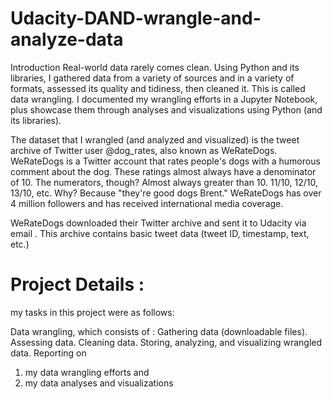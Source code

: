 # Udacity-DAND-wrangle-and-analyze-data

Introduction
Real-world data rarely comes clean. Using Python and its libraries, I gathered data from a variety of sources and in a variety of formats, assessed its quality and tidiness, then cleaned it. This is called data wrangling. I documented my wrangling efforts in a Jupyter Notebook, plus showcase them through analyses and visualizations using Python (and its libraries).

The dataset that I wrangled (and analyzed and visualized) is the tweet archive of Twitter user @dog_rates, also known as WeRateDogs. WeRateDogs is a Twitter account that rates people's dogs with a humorous comment about the dog. These ratings almost always have a denominator of 10. The numerators, though? Almost always greater than 10. 11/10, 12/10, 13/10, etc. Why? Because "they're good dogs Brent." WeRateDogs has over 4 million followers and has received international media coverage.

WeRateDogs downloaded their Twitter archive and sent it to Udacity via email . This archive contains basic tweet data (tweet ID, timestamp, text, etc.)

# Project Details :

my tasks in this project were as follows:

Data wrangling, which consists of :
Gathering data (downloadable files).
Assessing data.
Cleaning data.
Storing, analyzing, and visualizing wrangled data.
Reporting on 
1) my data wrangling efforts and 
2) my data analyses and visualizations



